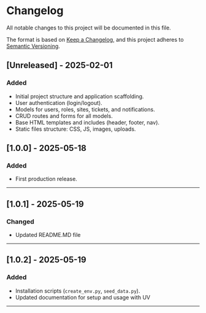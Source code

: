 # Changelog

All notable changes to this project will be documented in this file.

The format is based on [Keep a Changelog](https://keepachangelog.com/en/1.0.0/),
and this project adheres to [Semantic Versioning](https://semver.org/spec/v2.0.0.html).

## [Unreleased] - 2025-02-01

### Added
- Initial project structure and application scaffolding.
- User authentication (login/logout).
- Models for users, roles, sites, tickets, and notifications.
- CRUD routes and forms for all models.
- Base HTML templates and includes (header, footer, nav).
- Static files structure: CSS, JS, images, uploads.

## [1.0.0] - 2025-05-18

### Added
- First production release.

---

## [1.0.1] - 2025-05-19

### Changed
- Updated README.MD file

---

## [1.0.2] - 2025-05-19

### Added
- Installation scripts (`create_env.py`, `seed_data.py`).
- Updated documentation for setup and usage with UV

---
